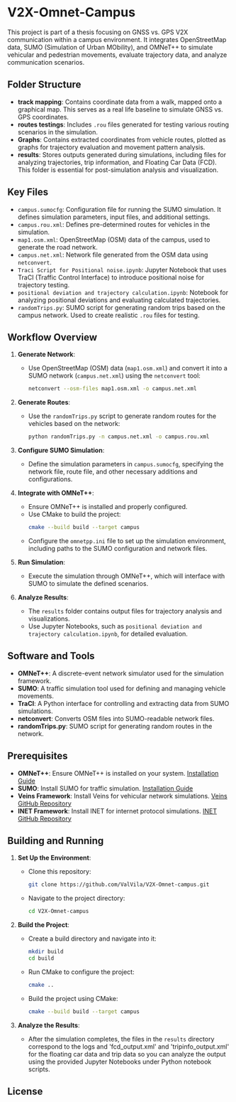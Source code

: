 # V2X-Omnet-Campus

This project is part of a thesis focusing on GNSS vs. GPS V2X communication within a campus environment. It integrates OpenStreetMap data, SUMO (Simulation of Urban MObility), and OMNeT++ to simulate vehicular and pedestrian movements, evaluate trajectory data, and analyze communication scenarios.

## Folder Structure

- **track mapping**: Contains coordinate data from a walk, mapped onto a graphical map. This serves as a real life baseline to simulate GNSS vs. GPS coordinates.
- **routes testings**: Includes `.rou` files generated for testing various routing scenarios in the simulation.
- **Graphs**: Contains extracted coordinates from vehicle routes, plotted as graphs for trajectory evaluation and movement pattern analysis.
- **results**: Stores outputs generated during simulations, including files for analyzing trajectories, trip information, and Floating Car Data (FCD). This folder is essential for post-simulation analysis and visualization.

## Key Files

- `campus.sumocfg`: Configuration file for running the SUMO simulation. It defines simulation parameters, input files, and additional settings.
- `campus.rou.xml`: Defines pre-determined routes for vehicles in the simulation.
- `map1.osm.xml`: OpenStreetMap (OSM) data of the campus, used to generate the road network.
- `campus.net.xml`: Network file generated from the OSM data using `netconvert`.
- `Traci Script for Positional noise.ipynb`: Jupyter Notebook that uses TraCI (Traffic Control Interface) to introduce positional noise for trajectory testing.
- `positional deviation and trajectory calculation.ipynb`: Notebook for analyzing positional deviations and evaluating calculated trajectories.
- `randomTrips.py`: SUMO script for generating random trips based on the campus network. Used to create realistic `.rou` files for testing.

## Workflow Overview

1. **Generate Network**:
   - Use OpenStreetMap (OSM) data (`map1.osm.xml`) and convert it into a SUMO network (`campus.net.xml`) using the `netconvert` tool:
     ```bash
     netconvert --osm-files map1.osm.xml -o campus.net.xml
     ```

2. **Generate Routes**:
   - Use the `randomTrips.py` script to generate random routes for the vehicles based on the network:
     ```bash
     python randomTrips.py -n campus.net.xml -o campus.rou.xml
     ```

3. **Configure SUMO Simulation**:
   - Define the simulation parameters in `campus.sumocfg`, specifying the network file, route file, and other necessary additions and configurations.

4. **Integrate with OMNeT++**:
   - Ensure OMNeT++ is installed and properly configured.
   - Use CMake to build the project:
     ```bash
     cmake --build build --target campus
     ```
   - Configure the `omnetpp.ini` file to set up the simulation environment, including paths to the SUMO configuration and network files.

5. **Run Simulation**:
   - Execute the simulation through OMNeT++, which will interface with SUMO to simulate the defined scenarios.

6. **Analyze Results**:
   - The `results` folder contains output files for trajectory analysis and visualizations.
   - Use Jupyter Notebooks, such as `positional deviation and trajectory calculation.ipynb`, for detailed evaluation.

## Software and Tools

- **OMNeT++**: A discrete-event network simulator used for the simulation framework.
- **SUMO**: A traffic simulation tool used for defining and managing vehicle movements.
- **TraCI**: A Python interface for controlling and extracting data from SUMO simulations.
- **netconvert**: Converts OSM files into SUMO-readable network files.
- **randomTrips.py**: SUMO script for generating random routes in the network.

## Prerequisites

- **OMNeT++**: Ensure OMNeT++ is installed on your system. [Installation Guide](https://omnetpp.org/)
- **SUMO**: Install SUMO for traffic simulation. [Installation Guide](https://sumo.dlr.de/docs/Installing.html)
- **Veins Framework**: Install Veins for vehicular network simulations. [Veins GitHub Repository](https://github.com/sommer/veins)
- **INET Framework**: Install INET for internet protocol simulations. [INET GitHub Repository](https://github.com/inet-framework/inet)

## Building and Running

1. **Set Up the Environment**:
   - Clone this repository:
     ```bash
     git clone https://github.com/ValVila/V2X-Omnet-campus.git
     ```
   - Navigate to the project directory:
     ```bash
     cd V2X-Omnet-campus
     ```

2. **Build the Project**:
   - Create a build directory and navigate into it:
     ```bash
     mkdir build
     cd build
     ```
   - Run CMake to configure the project:
     ```bash
     cmake ..
     ```
   - Build the project using CMake:
     ```bash
     cmake --build build --target campus
     ```

3. **Analyze the Results**:
   - After the simulation completes, the files in the `results` directory correspond to the logs and 'fcd_output.xml' and 'tripinfo_output.xml' for the floating car data and trip data so you can analyze the output using the provided Jupyter Notebooks under Python notebook scripts.

## License

